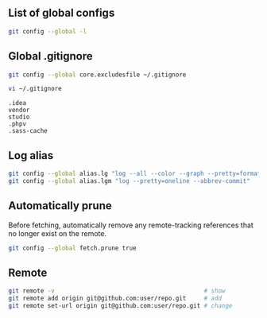 ## List of global configs
```bash
git config --global -l
```

## Global .gitignore
```bash
git config --global core.excludesfile ~/.gitignore
```
```bash
vi ~/.gitignore
```
```
.idea
vendor
studio
.phpv
.sass-cache
```

## Log alias 
```bash
git config --global alias.lg "log --all --color --graph --pretty=format:'%Cred%h%Creset - %s %Cgreen(%cr %ci) %C(bold blue)<%an>%Creset %C(yellow)%d%Creset' --abbrev-commit"
git config --global alias.lgm "log --pretty=oneline --abbrev-commit"
```

## Automatically prune

Before fetching, automatically remove any remote-tracking references that no longer exist on the remote.
```bash
git config --global fetch.prune true
```

## Remote
```bash
git remote -v                                          # show
git remote add origin git@github.com:user/repo.git     # add
git remote set-url origin git@github.com:user/repo.git # change
```
